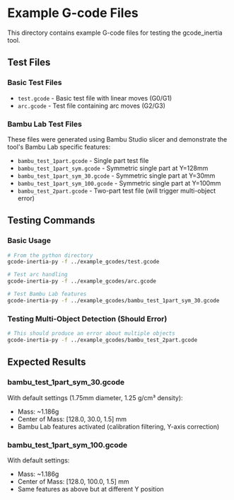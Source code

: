 # Example G-code Files

This directory contains example G-code files for testing the gcode_inertia tool.

## Test Files

### Basic Test Files
- `test.gcode` - Basic test file with linear moves (G0/G1)
- `arc.gcode` - Test file containing arc moves (G2/G3)

### Bambu Lab Test Files
These files were generated using Bambu Studio slicer and demonstrate the tool's Bambu Lab specific features:

- `bambu_test_1part.gcode` - Single part test file
- `bambu_test_1part_sym.gcode` - Symmetric single part at Y=128mm
- `bambu_test_1part_sym_30.gcode` - Symmetric single part at Y=30mm
- `bambu_test_1part_sym_100.gcode` - Symmetric single part at Y=100mm
- `bambu_test_2part.gcode` - Two-part test file (will trigger multi-object error)

## Testing Commands

### Basic Usage
```bash
# From the python directory
gcode-inertia-py -f ../example_gcodes/test.gcode

# Test arc handling
gcode-inertia-py -f ../example_gcodes/arc.gcode

# Test Bambu Lab features
gcode-inertia-py -f ../example_gcodes/bambu_test_1part_sym_30.gcode
```

### Testing Multi-Object Detection (Should Error)
```bash
# This should produce an error about multiple objects
gcode-inertia-py -f ../example_gcodes/bambu_test_2part.gcode
```

## Expected Results

### bambu_test_1part_sym_30.gcode
With default settings (1.75mm diameter, 1.25 g/cm³ density):
- Mass: ~1.186g
- Center of Mass: [128.0, 30.0, 1.5] mm
- Bambu Lab features activated (calibration filtering, Y-axis correction)

### bambu_test_1part_sym_100.gcode
With default settings:
- Mass: ~1.186g
- Center of Mass: [128.0, 100.0, 1.5] mm
- Same features as above but at different Y position